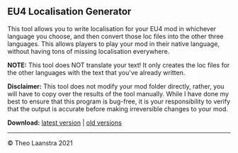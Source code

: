 ## EU4 Localisation Generator
This tool allows you to write localisation for your EU4 mod in whichever language you choose, and then convert those loc files into the other three languages. This allows players to play your mod in their native language, without having tons of missing localisation everywhere.

**NOTE:** This tool does NOT translate your text! It only creates the loc files for the other languages with the text that you've already written.

**Disclaimer:** This tool does not modify your mod folder directly, rather, you will have to copy over the results of the tool manually. While I have done my best to ensure that this program is bug-free, it is your responsibility to verify that the output is accurate before making irreversible changes to your mod.

**Download:** [latest version](https://github.com/theolaa/EU4-Localisation-Converter/releases/latest) | [old versions](https://github.com/theolaa/EU4-Localisation-Converter/releases)

<hr>

&copy; Theo Laanstra 2021
